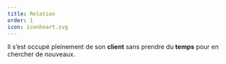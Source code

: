 ```yaml
---
title: Relation
order: 1
icon: iconheart.svg
---
```

Il s’est occupé pleinement de son **client** sans prendre du **temps** pour en chercher de nouveaux.